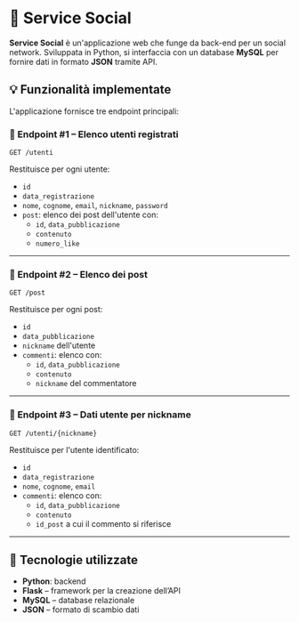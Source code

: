 # 📲 Service Social

**Service Social** è un'applicazione web che funge da back-end per un social network. Sviluppata in Python, si interfaccia con un database **MySQL** per fornire dati in formato **JSON** tramite API.


## 💡 Funzionalità implementate

L'applicazione fornisce tre endpoint principali:

### 🔹 Endpoint #1 – Elenco utenti registrati

`GET /utenti`

Restituisce per ogni utente:

- `id`
- `data_registrazione` 
- `nome`, `cognome`, `email`, `nickname`, `password`
- `post`: elenco dei post dell'utente con:
  - `id`, `data_pubblicazione` 
  - `contenuto`
  - `numero_like`

---

### 🔹 Endpoint #2 – Elenco dei post

`GET /post`

Restituisce per ogni post:

- `id`
- `data_pubblicazione` 
- `nickname` dell'utente
- `commenti`: elenco con:
  - `id`, `data_pubblicazione` 
  - `contenuto`
  - `nickname` del commentatore

---

### 🔹 Endpoint #3 – Dati utente per nickname

`GET /utenti/{nickname}`

Restituisce per l'utente identificato:

- `id`
- `data_registrazione` 
- `nome`, `cognome`, `email`
- `commenti`: elenco con:
  - `id`, `data_pubblicazione` 
  - `contenuto`
  - `id_post` a cui il commento si riferisce

---

## 📌 Tecnologie utilizzate

- **Python**: backend
- **Flask** – framework per la creazione dell’API 
- **MySQL** – database relazionale
- **JSON** – formato di scambio dati
